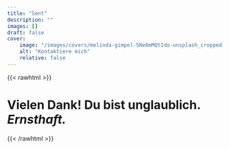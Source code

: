 ```yaml
---
title: "Sent"
description: ""
images: []
draft: false
cover:
    image: "/images/covers/melinda-gimpel-5Ne6mMQtIdo-unsplash_cropped.jpg"
    alt: "Kontaktiere mich"
    relative: false
---
```


{{< rawhtml >}}
<div class="notfound">
<h1>Vielen Dank! Du bist unglaublich. <i>Ernsthaft.</i></h1>
</div>
{{< /rawhtml >}}
